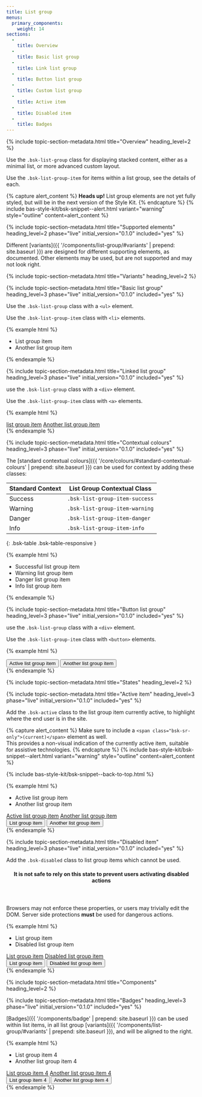 ```yaml
---
title: List group
menus:
  primary_components:
    weight: 14
sections:
  -
    title: Overview
  -
    title: Basic list group
  -
    title: Link list group
  -
    title: Button list group
  -
    title: Custom list group
  -
    title: Active item
  -
    title: Disabled item
  -
    title: Badges
---
```


{% include topic-section-metadata.html
  title="Overview"
  heading_level=2
%}

Use the `.bsk-list-group` class for displaying stacked content, either as a minimal list, or more advanced custom layout.

Use the `.bsk-list-group-item` for items within a list group, see the details of each.

{% capture alert_content %}
**Heads up!** List group elements are not yet fully styled, but will be in the next version of the Style Kit.
{% endcapture %}
{% include bas-style-kit/bsk-snippet--alert.html
  variant="warning"
  style="outline"
  content=alert_content
%}

{% include topic-section-metadata.html
  title="Supported elements"
  heading_level=2
  phase="live"
  initial_version="0.1.0"
  included="yes"
%}

Different [variants]({{ '/components/list-group/#variants' | prepend: site.baseurl }}) are designed for different
supporting elements, as documented. Other elements may be used, but are not supported and may not look right.

{% include topic-section-metadata.html
  title="Variants"
  heading_level=2
%}

{% include topic-section-metadata.html
  title="Basic list group"
  heading_level=3
  phase="live"
  initial_version="0.1.0"
  included="yes"
%}

Use the `.bsk-list-group` class with a <code>&lt;ul&gt;</code> element.

Use the `.bsk-list-group-item` class with <code>&lt;li&gt;</code> elements.

{% example html %}
<ul class="bsk-list-group">
  <li class="bsk-list-group-item">List group item</li>
  <li class="bsk-list-group-item">Another list group item</li>
</ul>
{% endexample %}

{% include topic-section-metadata.html
  title="Linked list group"
  heading_level=3
  phase="live"
  initial_version="0.1.0"
  included="yes"
%}

use the `.bsk-list-group` class with a <code>&lt;div&gt;</code> element.

Use the `.bsk-list-group-item` class with <code>&lt;a&gt;</code> elements.

{% example html %}
<div class="bsk-list-group">
  <a href="#" class="bsk-list-group-item">list group item</a>
  <a href="#" class="bsk-list-group-item">Another list group item</a>
</div>
{% endexample %}

{% include topic-section-metadata.html
  title="Contextual colours"
  heading_level=3
  phase="live"
  initial_version="0.1.0"
  included="yes"
%}

The [standard contextual colours]({{ '/core/colours/#standard-contextual-colours' | prepend: site.baseurl }}) can be
used for context by adding these classes:

| Standard Context | List Group Contextual Class    |
| ---------------- | ------------------------------ |
| Success          | `.bsk-list-group-item-success` |
| Warning          | `.bsk-list-group-item-warning` |
| Danger           | `.bsk-list-group-item-danger`  |
| Info             | `.bsk-list-group-item-info`    |
{: .bsk-table .bsk-table-responsive }

{% example html %}
<ul class="bsk-list-group">
  <li class="bsk-list-group-item bsk-list-group-item-success">Successful list group item</li>
  <li class="bsk-list-group-item bsk-list-group-item-warning">Warning list group item</li>
  <li class="bsk-list-group-item bsk-list-group-item-danger">Danger list group item</li>
  <li class="bsk-list-group-item bsk-list-group-item-info">Info list group item</li>
</ul>
{% endexample %}

{% include topic-section-metadata.html
  title="Button list group"
  heading_level=3
  phase="live"
  initial_version="0.1.0"
  included="yes"
%}

use the `.bsk-list-group` class with a <code>&lt;div&gt;</code> element.

Use the `.bsk-list-group-item` class with <code>&lt;button&gt;</code> elements.

{% example html %}
<div class="bsk-list-group">
  <button type="button" class="bsk-list-group-item">Active list group item</button>
  <button type="button" class="bsk-list-group-item">Another list group item</button>
</div>
{% endexample %}

{% include topic-section-metadata.html
  title="States"
  heading_level=2
%}

{% include topic-section-metadata.html
  title="Active item"
  heading_level=3
  phase="live"
  initial_version="0.1.0"
  included="yes"
%}

Add the `.bsk-active` class to the list group item currently active, to highlight where the end user is in the site.

{% capture alert_content %}
Make sure to include a `<span class="bsk-sr-only">(current)</span>` element as well. <br />
This provides a non-visual indication of the currently active item, suitable for assistive technologies.
{% endcapture %}
{% include bas-style-kit/bsk-snippet--alert.html
  variant="warning"
  style="outline"
  content=alert_content
%}

{% include bas-style-kit/bsk-snippet--back-to-top.html %}

{% example html %}
<!-- Basic list group -->
<ul class="bsk-list-group">
  <li class="bsk-list-group-item bsk-active">Active list group item</li>
  <li class="bsk-list-group-item">Another list group item</li>
</ul>

<!-- Link list group -->
<div class="bsk-list-group">
  <a href="#" class="bsk-list-group-item bsk-active">Active list group item</a>
  <a href="#" class="bsk-list-group-item">Another list group item</a>
</div>

<!-- Button list group -->
<div class="bsk-list-group">
  <button type="button" class="bsk-list-group-item bsk-active">List group item</button>
  <button type="button" class="bsk-list-group-item">Another list group item</button>
</div>
{% endexample %}

{% include topic-section-metadata.html
  title="Disabled item"
  heading_level=3
  phase="live"
  initial_version="0.1.0"
  included="yes"
%}

Add the `.bsk-disabled` class to list group items which cannot be used.

<div class="bsk-alert bsk-alert-solid bsk-alert-danger bsk-alert-block bsk-alert-icon">
  <header class="bsk-alert-heading">
    <h4><i class="fa fa-fw fa-exclamation-circle bsk-alert-icon"></i>
    It is not safe to rely on this state to prevent users activating disabled actions</h4>
  </header>
  <p>Browsers may not enforce these properties, or users may trivially edit the DOM. Server side protections
   <strong>must</strong> be used for dangerous actions.</p>
</div>

{% example html %}
<!-- Basic list group -->
<ul class="bsk-list-group">
  <li class="bsk-list-group-item">List group item</li>
  <li class="bsk-list-group-item disabled">Disabled list group item</li>
</ul>

<!-- Link list group -->
<div class="bsk-list-group">
  <a href="#" class="bsk-list-group-item">List group item</a>
  <a href="#" class="bsk-list-group-item bsk-disabled">Disabled list group item</a>
</div>

<!-- Button list group -->
<div class="bsk-list-group">
  <button type="button" class="bsk-list-group-item">List group item</button>
  <button type="button" class="bsk-list-group-item bsk-disabled">Disabled list group item</button>
</div>
{% endexample %}

{% include topic-section-metadata.html
  title="Components"
  heading_level=2
%}

{% include topic-section-metadata.html
  title="Badges"
  heading_level=3
  phase="live"
  initial_version="0.1.0"
  included="yes"
%}

[Badges]({{ '/components/badge' | prepend: site.baseurl }}) can be used within list items, in all list group
[variants]({{ '/components/list-group/#variants' | prepend: site.baseurl }}), and will be aligned to the right.

{% example html %}
<!-- Basic list group -->
<ul class="bsk-list-group">
  <li class="bsk-list-group-item">List group item <span class="bsk-badge">4</span></li>
  <li class="bsk-list-group-item">Another list group item <span class="bsk-badge">4</span></li>
</ul>

<!-- Link list group -->
<div class="bsk-list-group">
  <a href="#" class="bsk-list-group-item">List group item <span class="bsk-badge">4</span></a>
  <a href="#" class="bsk-list-group-item">Another list group item <span class="bsk-badge">4</span></a>
</div>

<!-- Button list group -->
<div class="bsk-list-group">
  <button type="button" class="bsk-list-group-item">List group item <span class="bsk-badge">4</span></button>
  <button type="button" class="bsk-list-group-item">Another list group item <span class="bsk-badge">4</span></button>
</div>
{% endexample %}
